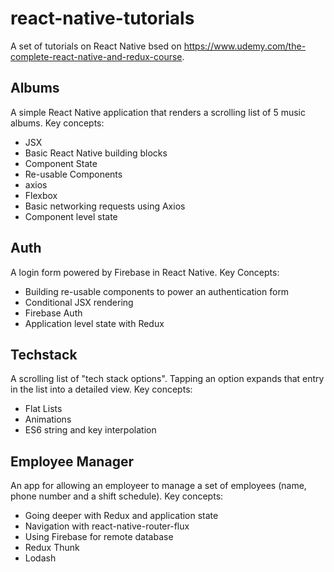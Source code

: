 # react-native-tutorials

A set of tutorials on React Native bsed on https://www.udemy.com/the-complete-react-native-and-redux-course.


## Albums

A simple React Native application that renders a scrolling list of 5 music albums. Key concepts:
* JSX
* Basic React Native building blocks
* Component State
* Re-usable Components
* axios
* Flexbox
* Basic networking requests using Axios
* Component level state

## Auth

A login form powered by Firebase in React Native. Key Concepts:

* Building re-usable components to power an authentication form
* Conditional JSX rendering
* Firebase Auth
* Application level state with Redux

## Techstack

A scrolling list of "tech stack options". Tapping an option expands that entry in the list into a detailed view. Key concepts:

* Flat Lists
* Animations
* ES6 string and key interpolation


## Employee Manager

An app for allowing an employeer to manage a set of employees (name, phone number and a shift schedule). Key concepts:
* Going deeper with Redux and application state
* Navigation with react-native-router-flux
* Using Firebase for remote database
* Redux Thunk
* Lodash
